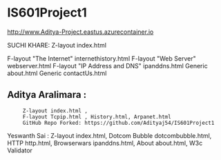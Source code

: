 # IS601Project1


http://www.Aditya-Project.eastus.azurecontainer.io

SUCHI KHARE:
    Z-layout index.html</p>
    F-layout "The Internet" internethistory.html
    F-layout "Web Server" webserver.html
    F-layout "IP Address and DNS" ipanddns.html
    Generic about.html
    Generic contactUs.html

## Aditya Aralimara : 
         Z-layout index.html , 
         F-layout Tcpip.html , History.html, Arpanet.html
         GitHub Repo Forked: https://github.com/Adityaj54/IS601Project1

Yeswanth Sai : Z-layout index.html, Dotcom Bubble dotcombubble.html, HTTP http.html, Browserwars ipanddns.html, About about.html, W3c Validator 
